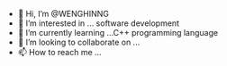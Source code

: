 - 👋 Hi, I’m @WENGHINNG
- 👀 I’m interested in ... software development
- 🌱 I’m currently learning ...C++ programming language
- 💞️ I’m looking to collaborate on ...
- 📫 How to reach me ...

<!---
WENGHINNG/WENGHINNG is a ✨ special ✨ repository because its `README.md` (this file) appears on your GitHub profile.
You can click the Preview link to take a look at your changes.
--->
